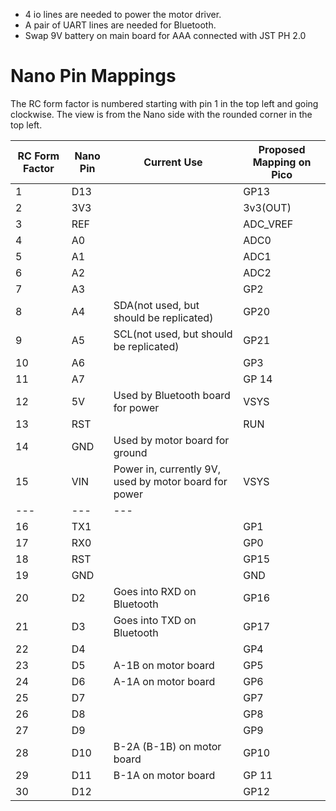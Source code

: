 - 4 io lines are needed to power the motor driver.
- A pair of UART lines are needed for Bluetooth.
- Swap 9V battery on main board for AAA connected with JST PH 2.0

# Nano Pin Mappings
The RC form factor is numbered starting with pin 1 in the top left and going clockwise. The view is from the Nano side with the rounded corner in the top left.

| RC Form Factor | Nano Pin | Current Use | Proposed Mapping on Pico |
| --- | --- | --- | --- |
| 1 | D13 | | GP13 |
| 2 | 3V3 | | 3v3(OUT) |
| 3 | REF | | ADC_VREF |
| 4 | A0 | | ADC0 |
| 5 | A1 | | ADC1 |
| 6 | A2 | | ADC2 |
| 7 | A3 | | GP2 |
| 8 | A4 | SDA(not used, but should be replicated) | GP20 |
| 9 | A5 | SCL(not used, but should be replicated) | GP21 |
| 10 | A6 | | GP3 |
| 11 | A7 | | GP 14 |
| 12 | 5V | Used by Bluetooth board for power | VSYS |
| 13 | RST | | RUN |
| 14 | GND | Used by motor board for ground | |
| 15 | VIN | Power in, currently 9V, used by motor board for power | VSYS |
| --- | --- | --- | |
| 16 | TX1 | | GP1 |
| 17 | RX0 | | GP0 |
| 18 | RST | | GP15 |
| 19 | GND | | GND |
| 20 | D2 | Goes into RXD on Bluetooth | GP16 |
| 21 | D3 | Goes into TXD on Bluetooth | GP17 |
| 22 | D4 | | GP4 |
| 23 | D5 | A-1B on motor board | GP5 |
| 24 | D6 | A-1A on motor board | GP6 |
| 25 | D7 | | GP7 |
| 26 | D8 | | GP8 |
| 27 | D9 | | GP9 |
| 28 | D10 | B-2A (B-1B) on motor board | GP10 |
| 29 | D11 | B-1A on motor board | GP 11 |
| 30 | D12 | | GP12 |